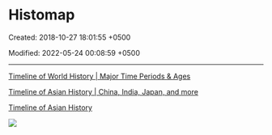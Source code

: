 # Histomap

Created: 2018-10-27 18:01:55 +0500

Modified: 2022-05-24 00:08:59 +0500

---

[Timeline of World History | Major Time Periods & Ages](https://www.youtube.com/watch?v=__BaaMfiD0Q)

[Timeline of Asian History | China, India, Japan, and more](https://www.youtube.com/watch?v=uPjyL-uxK9I)

[Timeline of Asian History](https://youtu.be/vHvGc2RVGNg)



![](media/Histomap-image1.jpg)

